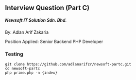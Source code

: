 ## Interview Question (Part C)
##### Newsoft IT Solution Sdn. Bhd.

By: Adlan Arif Zakaria

Position Applied: Senior Backend PHP Developer

### Testing
```
git clone https://github.com/adlanarifzr/newsoft-partc.git
cd newsoft-partc
php prime.php -n {index}
```
